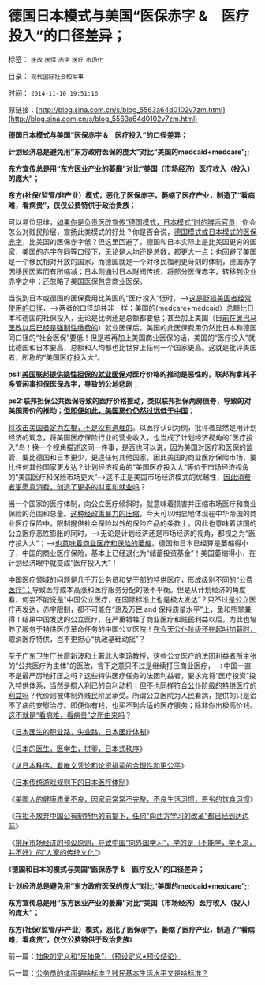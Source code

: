 # 德国日本模式与美国“医保赤字&nbsp;&amp;　医疗投入”的口径差异；

标签： `医改` `医保` `赤字` `医疗` `市场化` 

目录： `现代国际社会和军事`

时间： `2014-11-10 19:51:16`

原链接：[http://blog.sina.com.cn/s/blog_5563a64d0102v7zm.html](http://blog.sina.com.cn/s/blog_5563a64d0102v7zm.html)

**德国日本模式与美国“医保赤字 &　医疗投入”的口径差异；**

**计划经济总是避免用“东方政府医保的庞大”对比“美国的medcaid+medcare”;;**

**东方宣传总是用“东方医业产业的萎靡”对比“美国（市场经济）医疗收入（投入）的庞大”；**

**东方(社保/监管/非产业）模式，恶化了医保赤字，萎缩了医疗产业，制造了“看病难，看病贵”，仅仅公费特供于政治贵族**；

可以易位思维，[如果你是负责医改宣传“德国模式，日本模式”时的喉舌官员](http://blog.sina.com.cn/s/blog_5563a64d0102v7s2.html)，你会怎么对贱民阶层，宣扬此类模式的好处？你是否会说，[德国模式或日本模式的医保赤字](http://blog.sina.com.cn/s/blog_5563a64d0102v7wv.html)，比美国的医保赤字低？但这里回避了，德国和日本实际上是比美国更穷的国家，美国的赤字在同等口径下，无论是人均还是总数，都更大一点；也回避了美国是一个移民相对开放的国家，而德国就是一个对移民福利更苛刻的体制，德国赤字因移民因素而有所缩减；日本则通过日本财阀传统，将部分医保赤字，转移到企业赤字之中；还忽略了美国医保包含商业医保。

当说到日本或德国的医保费用比美国的“医疗投入”低时，——>[这是贬损美国者经常使用的口径](http://blog.sina.com.cn/s/blog_5563a64d0102v7vi.html)，——>两者的口径却并非一样；美国的(medcare+medcaid）总额比日本和德国的社保投入，无论是比例还是总额都要低；甚至加上美国（目[前在奥巴马医改以后已经是强制性缴费的](http://blog.sina.com.cn/s/blog_5563a64d0102uyye.html)）就业医保后，美国的此医保费用仍然比日本和德国同口径的“社会医保”要低！但是若再加上美国商业医保的话，美国的“医疗投入”就比德国和日本要高，总额和人均都也比世界上任何一个国家更高。这就是批评美国者，所称的“美国医疗投入大”。

**ps1:[美国联邦提供隐性担保的就业医保](http://blog.sina.com.cn/s/blog_5563a64d0102uz0w.html)对医疗价格的推动是恶性的，联邦狗拿耗子多管闲事担保医保赤字，导致的公地悲剧**；

**ps2:联邦担保公共医保导致的医疗价格推动，类似联邦担保两房债券，导致的对美国房价的推动；[但即便如此，美国房价仍然过远低于中国](../../../2011/3/2/奥巴马叫停中国援美保障房，美国房价反弹.md)**；

[将攻击美国者定为左棍，不是没有道理的](../../../2011/1/19/“妖魔化美国”有全球“统一战线”.md)。以医疗认识为例，批评者显然是用计划经济的观念，将美国医疗保险行业的营业收入，也当成了计划经济视角的“医疗投入”鸟！换一个视角描述这同一件事，是否也可以说，因为美国对医疗和医保的监管，要比德国和日本更少，更遑任何其他国家，因此美国的商业医疗保险市场，要比任何其他国家更发达？计划经济视角的“美国医疗投入大”等价于市场经济视角的“美国医疗和保险市场更大”——>这不正是美国市场经济模式的优越性，[因此消费者更愿意消费，创造了更多的财富和就业吗](http://blog.sina.com.cn/s/blog_5563a64d0102uxsj.html)？

当一个国家的医疗体制，向公立医疗倾斜时，就意味着损害并压缩市场医疗和商业保险的范围和总量。[这种经政策暴力的压缩](../../../2010/7/13/医疗被黑暗！西方医疗（社区＋保险＋医院）；医患矛盾.md)，今天可以明显地体现在中华帝国的商业医疗保险中，限制提供社会保险以外的保险产品的条款上。因此也意味着该国的公立医疗恶性膨胀的同时，——>无论是计划经济还是市场经济的视角，都视之为“医疗投入大”；——>[也意味着商业医疗和保险的萎缩](../../../2010/7/13/中国“病得起”个人现金财产需1000万以上.md)。德国和日本已经算是萎缩得小了，中国的商业医疗保险，基本上已经退化为“储蓄投资基金”！美国萎缩得小，在计划经济眼中就变成“医疗投入大”！

中国医疗领域的问题是几千万公务员和党干部的特供医疗，[形成级别不同的“公费医疗”；](../../../2008/1/1/穷老百姓看病贵养活了公立医院和公务员公费医疗.md)导致医疗成本高涨和医疗服务分配的极不平衡。但是从计划经济的角度看，何尝不能说是“中国公立医疗，在国际标准上也是极大发达”？只不过是公立医疗再发达，赤字限制，都不可能在“惠及万民
and
保持质量水平”上，鱼和熊掌兼得！结果中国发达的公立医疗，在严重牺牲了商业医疗和贱民利益以后，为此也培养了服务于特供医疗革命任务的中国公立医院！[在今天公仆阶级还在起哄加薪时，](http://blog.sina.com.cn/s/blog_5563a64d0102v765.html)取消医疗特供，岂不更担心“执政基础动摇”？

至于广东卫生厅长廖新波和土著北大李玲教授，这些公立医疗的法团利益者所主张的“公共医疗为主体”的医改，言下之意只不过是继续打压商业医疗，——>中国一直不是最严厉地打压之吗？这些特供医疗任务的法团利益者，要求党将“医疗投资”投入特供体系，当然是损人利已的自利动机；[但不也同样符合公仆阶级的特供医疗的利益吗](../../../2010/7/12/医改方案不应由医生制定；医改不是医疗专业.md)？代价则被体制外贱民阶层承受。所谓公立医院为人民看病，提供的只是治不了病的安慰治疗。即便你有钱，也买不到合适的医疗服务；除非你出极高价钱。[这不就是“看病难，看病贵”之所由来吗](http://blog.sina.com.cn/s/blog_5563a64d0102ei1f.html)？

《[日本医生的职业路，失业路，日本医疗体制](../../../2014/8/28/日本医生的职业路，失业路，日本医疗体制.md)》

《[日本的医生，医学生，拼爹，日本式秩序](../../../2014/8/29/日本的医生医学生，拼爹，和美国更公平的竞争.md)》

《[从日本秩序，看唯文凭论和论资排辈的合理性和更公平](http://blog.sina.com.cn/s/blog_5563a64d0102v23i.html)》

《[日本传统游戏规则下的日本医疗体制](../../../2014/11/6/日本传统游戏规则下的日本医疗体制.md)》

《[美国人的健康质量不良，因家庭常常不完整，不良生活习惯，恶劣的饮食习惯](http://blog.sina.com.cn/s/blog_5563a64d0102v7u4.html)》

《[在拒不放弃中国公有制特色的前提下，任何“向西方学习的改革”都已经到达边际](http://blog.sina.com.cn/s/blog_5563a64d0102v7vi.html)》

《[排斥市场经济的预设原则，导致中国“向外国学习”，学的是（不能学，学不来，并不好）的“人家的传统文化”](http://blog.sina.com.cn/s/blog_5563a64d0102v7wv.html)》

《**德国和日本的模式与美国“医保赤字 &　医疗投入”的口径差异；**

**计划经济总是避免用“东方政府医保的庞大”对比“美国的medcaid+medcare”;;**

**东方宣传总是用“东方医业产业的萎靡”对比“美国（市场经济）医疗收入（投入）的庞大”；**

**东方(社保/监管/非产业）模式，恶化了医保赤字，萎缩了医疗产业，制造了“看病难，看病贵”，仅仅公费特供于政治贵族**》



前一篇：[抽象的定义和“反抽象”，（预设定义≠预设结论）](../../../2014/11/9/抽象的定义和“反抽象”，（预设定义≠预设结论）.md)

后一篇：[公务员的体面是啥标准？贱民基本生活水平又是啥标准？](http://blog.sina.com.cn/s/blog_5563a64d0102v7zn.html)